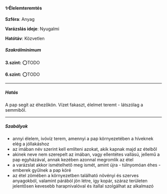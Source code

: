 #### ✨Élelemteremtés

**Szféra**: Anyag

**Varázslás ideje**: Nyugalmi

**Hatótáv**: Közvetlen

##### Szakrálminimum

**3.szint:** ⭕TODO

**6.szint:** ⭕TODO



---
##### Hatás

A pap segít az éhezőkön. Vízet fakaszt, élelmet teremt - látszólag a semmiből.


---
##### Szabályok

- annyi élelem, ivóvíz terem, amennyi a pap környezetében a híveknek elég a jóllakáshoz
- az imában név szerint kell említeni azokat, akik kapnak majd az ételből
- akinek neve nem szerepelt az imában, vagy ellentétes vallású, jellemű a pap egyházával, annak kezében azonnal megromlik az étel
- a varázslat akkor ismételhető meg ismét, amint újra - túlnyomóan éhes - emberek gyűlnek a pap köré
- az étel zömében a környezetben található növényi és szerves anyagokból, valamint párából jön létre, így kopár, száraz területen jelentősen kevesebb harapnivalóval és itallal szolgálhat az alkalmazó
